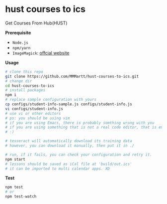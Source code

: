 # hust courses to ics

Get Courses From Hub(HUST)

**Prerequisite**
+ `Node.js`
+ `npm/yarn`
+ `ImageMagick`: [offcial website](https://imagemagick.org/script/download.php)

**Usage**
```sh
# clone this repo
git clone https://github.com/MMMartt/hust-courses-to-ics.git
# change dir
cd hust-courses-to-ics
# install packages
npm i
# replace sample configuration with yours
cp configs/student-info-sample.js configs/student-info.js
vi configs/student-info.js
# use vi or other editors
# ps: you should be using vim
# if you are using Emacs, there is probably somthing wrong with you
# if you are using something that is not a real code editor, that is even worse
# :)

# tesseract will automatically download its training data
# however, you can download it manually, then put it in ./

# run, if it fails, you can check your configuration and retry it.
npm start
# lessons should be saved as iCal file at 'build/out.ics'
# it can be imported to multi calendar apps. XD
```

**Test**
```sh
npm test
# or
npm test-watch
```
